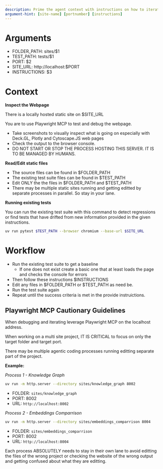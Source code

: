 ```yaml
---
description: Prime the agent context with instructions on how to iteratively develop a local website.
argument-hint: [site-name] [portnumber] [instructions]
---
```


# Arguments


- FOLDER_PATH: sites/$1
- TEST_PATH: tests/$1
- PORT: $2
- SITE_URL: http://localhost:$PORT
- INSTRUCTIONS: $3

# Context

**Inspect the Webpage**

There is a locally hosted static site on $SITE_URL

You are to use Playwright MCP to test and debug the webpage.
- Take screenshots to visually inspect what is going on especially with Deck.GL, Plotly and Cytoscape.JS web pages
- Check the output to the browser console.
- DO NOT START OR STOP THE PROCESS HOSTING THIS SERVER. IT IS TO BE MANAGED BY HUMANS.

**Read/Edit static files**

- The source files can be found in $FOLDER_PATH
- The existing test suite files can be found in $TEST_PATH
- Edit ONLY the the files in $FOLDER_PATH and $TEST_PATH
- There may be multiple static sites running and getting editted by separate processes in parallel. So stay in your lane.

**Running existing tests**

You can run the existing test suite with this command to detect regressions or find tests that have drifted from new information provided in the given instructions.

```sh
uv run pytest $TEST_PATH --browser chromium --base-url $SITE_URL
```

# Workflow

- Run the existing test suite to get a baseline
    - If one does not exist create a basic one that at least loads the page and checks the console for errors
- Then follow these instructions $INSTRUCTIONS
- Edit any files in $FOLDER_PATH or $TEST_PATH as need be.
- Run the test suite again
- Repeat until the success criteria is met in the provide instruictions.

## Playwright MCP Cautionary Guidelines

When debugging and iterating leverage Playwright MCP on the localhost address.

When working on a multi site project, IT IS CRITICAL to focus on only the target folder and target port.

There may be multiple agentic coding processes running editting separate part of the project.

**Example:**

_Process 1 - Knowledge Graph_

```sh
uv run -m http.server --directory sites/knowledge_graph 8002
```

- FOLDER: `sites/knowledge_graph`
- PORT: 8002
- URL: `http://localhost:8002`

_Process 2 - Embeddings Comparrison_

```sh
uv run -m http.server --directory sites/embeddings_comparrison 8004
```

- FOLDER: `sites/embeddings_comparrison`
- PORT: 8002
- URL: `http://localhost:8004`

Each process ABSOLUTELY needs to stay in their own lane to avoid editting the files of the wrong project or checking the website of the wrong output and getting confused about what they are editting.